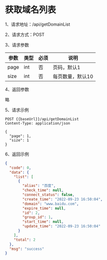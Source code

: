 # 获取域名列表

1、请求地址：/api/getDomainList

2、请求方式：POST

3、请求参数

| 参数  | 类型   | 必须 | 说明 |
| -| - | - | - |
|page | int | 否 | 页码，默认1
|size | int | 否 | 每页数量，默认10

4、返回参数

略


5、请求示例

```
POST {{baseUrl}}/api/getDomainList
Content-Type: application/json

{
  "page": 1,
  "size": 1
}
```

6、返回示例

```json
{
  "code": 0,
  "data": {
    "list": [
      {
        "alias": "百度",
        "check_time": null,
        "connect_status": false,
        "create_time": "2022-09-23 16:50:04",
        "domain": "www.baidu.com",
        "expire_time": null,
        "id": 2,
        "group_id": 1,
        "start_time": null,
        "update_time": "2022-09-23 16:50:04"
      }
    ],
    "total": 2
  },
  "msg": "success"
}
```

